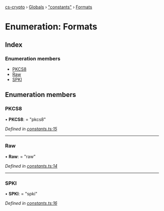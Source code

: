 [cs-crypto](../README.md) › [Globals](../globals.md) › ["constants"](../modules/_constants_.md) › [Formats](_constants_.formats.md)

# Enumeration: Formats

## Index

### Enumeration members

* [PKCS8](_constants_.formats.md#pkcs8)
* [Raw](_constants_.formats.md#raw)
* [SPKI](_constants_.formats.md#spki)

## Enumeration members

###  PKCS8

• **PKCS8**: = "pkcs8"

*Defined in [constants.ts:15](https://github.com/very-amused/CS-crypto/blob/98627a2/src/constants.ts#L15)*

___

###  Raw

• **Raw**: = "raw"

*Defined in [constants.ts:14](https://github.com/very-amused/CS-crypto/blob/98627a2/src/constants.ts#L14)*

___

###  SPKI

• **SPKI**: = "spki"

*Defined in [constants.ts:16](https://github.com/very-amused/CS-crypto/blob/98627a2/src/constants.ts#L16)*
